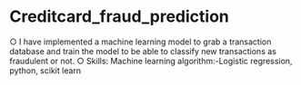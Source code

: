# Creditcard_fraud_prediction
○	I have implemented a machine learning model  to grab a transaction database and train the model to be able to classify new transactions as fraudulent or not.
○	Skills: Machine learning algorithm:-Logistic regression, python, scikit learn
